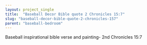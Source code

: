 ```yaml
---
layout: project_single
title:  "Baseball Decor Bible quote 2 Chronicles 15:7"
slug: "baseball-decor-bible-quote-2-chronicles-157"
parent: "baseball-bedroom"
---
```

Baseball inspirational bible verse and painting- 2nd Chronicles 15:7